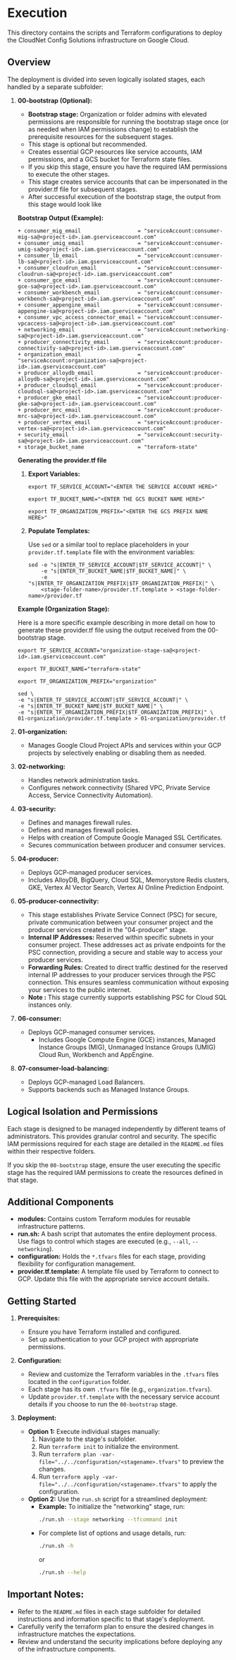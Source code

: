 # Execution

This directory contains the scripts and Terraform configurations to deploy the CloudNet Config Solutions infrastructure on Google Cloud.

## Overview

The deployment is divided into seven logically isolated stages, each handled by a separate subfolder:

1. **00-bootstrap (Optional):**
   - **Bootstrap stage:** Organization or folder admins with elevated permissions are responsible for running the bootstrap stage once (or as needed when IAM permissions change) to establish the prerequisite resources for the subsequent stages.
   - This stage is optional but recommended.
   - Creates essential GCP resources like service accounts, IAM permissions, and a GCS bucket for Terraform state files.
   - If you skip this stage, ensure you have the required IAM permissions to execute the other stages.
   - This stage creates service accounts that can be impersonated in the provider.tf file for subsequent stages.
   - After successful execution of the bootstrap stage, the output from this stage would look like

    **Bootstrap Output (Example):**
    ```
   + consumer_mig_email                  = "serviceAccount:consumer-mig-sa@<project-id>.iam.gserviceaccount.com"
   + consumer_umig_email                 = "serviceAccount:consumer-umig-sa@<project-id>.iam.gserviceaccount.com"
   + consumer_lb_email                   = "serviceAccount:consumer-lb-sa@<project-id>.iam.gserviceaccount.com"
   + consumer_cloudrun_email             = "serviceAccount:consumer-cloudrun-sa@<project-id>.iam.gserviceaccount.com"
   + consumer_gce_email                  = "serviceAccount:consumer-gce-sa@<project-id>.iam.gserviceaccount.com"
   + consumer_workbench_email            = "serviceAccount:consumer-workbench-sa@<project-id>.iam.gserviceaccount.com"
   + consumer_appengine_email            = "serviceAccount:consumer-appengine-sa@<project-id>.iam.gserviceaccount.com"
   + consumer_vpc_access_connector_email = "serviceAccount:consumer-vpcaccess-sa@<project-id>.iam.gserviceaccount.com"
   + networking_email                    = "serviceAccount:networking-sa@<project-id>.iam.gserviceaccount.com"
   + producer_connectivity_email         = "serviceAccount:producer-connectivity-sa@<project-id>.iam.gserviceaccount.com"
   + organization_email                  = "serviceAccount:organization-sa@<project-id>.iam.gserviceaccount.com"
   + producer_alloydb_email              = "serviceAccount:producer-alloydb-sa@<project-id>.iam.gserviceaccount.com"
   + producer_cloudsql_email             = "serviceAccount:producer-cloudsql-sa@<project-id>.iam.gserviceaccount.com"
   + producer_gke_email                  = "serviceAccount:producer-gke-sa@<project-id>.iam.gserviceaccount.com"
   + producer_mrc_email                  = "serviceAccount:producer-mrc-sa@<project-id>.iam.gserviceaccount.com"
   + producer_vertex_email               = "serviceAccount:producer-vertex-sa@<project-id>.iam.gserviceaccount.com"
   + security_email                      = "serviceAccount:security-sa@<project-id>.iam.gserviceaccount.com"
   + storage_bucket_name                 = "terraform-state"
    ```

    **Generating the provider.tf file**

    1. **Export Variables:**

          ```
          export TF_SERVICE_ACCOUNT="<ENTER THE SERVICE ACCOUNT HERE>"

          export TF_BUCKET_NAME="<ENTER THE GCS BUCKET NAME HERE>"

          export TF_ORGANIZATION_PREFIX="<ENTER THE GCS PREFIX NAME HERE>"
          ```

    2. **Populate Templates:**

        Use `sed` or a similar tool to replace placeholders in your `provider.tf.template` file with the environment variables:
          ```
          sed -e "s|ENTER_TF_SERVICE_ACCOUNT|$TF_SERVICE_ACCOUNT|" \
              -e "s|ENTER_TF_BUCKET_NAME|$TF_BUCKET_NAME|" \
              -e "s|ENTER_TF_ORGANIZATION_PREFIX|$TF_ORGANIZATION_PREFIX|" \
              <stage-folder-name>/provider.tf.template > <stage-folder-name>/provider.tf
          ```

      **Example (Organization Stage):**

      Here is a more specific example  describing in more detail on how to generate these provider.tf file using the output received from the 00-bootstrap stage.
      ```
      export TF_SERVICE_ACCOUNT="organization-stage-sa@<project-id>.iam.gserviceaccount.com"

      export TF_BUCKET_NAME="terraform-state"

      export TF_ORGANIZATION_PREFIX="organization"

      sed \
      -e "s|ENTER_TF_SERVICE_ACCOUNT|$TF_SERVICE_ACCOUNT|" \
      -e "s|ENTER_TF_BUCKET_NAME|$TF_BUCKET_NAME|" \
      -e "s|ENTER_TF_ORGANIZATION_PREFIX|$TF_ORGANIZATION_PREFIX|" \
      01-organization/provider.tf.template > 01-organization/provider.tf

      ```

2. **01-organization:**
   - Manages Google Cloud Project APIs and services within your GCP projects by selectively enabling or disabling them as needed.

3. **02-networking:**
   - Handles network administration tasks.
   - Configures network connectivity (Shared VPC, Private Service Access, Service Connectivity Automation).

4. **03-security:**
   - Defines and manages firewall rules.
   - Defines and manages firewall policies.
   - Helps with creation of Compute Google Managed SSL Certificates.
   - Secures communication between producer and consumer services.

5. **04-producer:**
   - Deploys GCP-managed producer services.
   - Includes AlloyDB, BigQuery, Cloud SQL, Memorystore Redis clusters, GKE, Vertex AI Vector Search, Vertex AI Online Prediction Endpoint.

6. **05-producer-connectivity:**
   - This stage establishes Private Service Connect (PSC) for secure, private communication between your consumer project and the producer services created in the "04-producer" stage.
   - **Internal IP Addresses:** Reserved within specific subnets in your consumer project. These addresses act as private endpoints for the PSC connection, providing a secure and stable way to access your producer services.
   - **Forwarding Rules:** Created to direct traffic destined for the reserved internal IP addresses to your producer services through the PSC connection. This ensures seamless communication without exposing your services to the public internet.
   - **Note :** This stage currently supports establishing PSC for Cloud SQL instances only.

7. **06-consumer:**
   - Deploys GCP-managed consumer services.
      - Includes Google Compute Engine (GCE) instances, Managed Instance Groups (MIG), Unmanaged Instance Groups (UMIG) Cloud Run, Workbench and AppEngine.

8. **07-consumer-load-balancing:**
   - Deploys GCP-managed Load Balancers.
   - Supports backends such as Managed Instance Groups.

## Logical Isolation and Permissions

Each stage is designed to be managed independently by different teams of administrators. This provides granular control and security.  The specific IAM permissions required for each stage are detailed in the `README.md` files within their respective folders.

If you skip the `00-bootstrap` stage, ensure the user executing the specific stage has the required IAM permissions to create the resources defined in that stage.

## Additional Components

- **modules:** Contains custom Terraform modules for reusable infrastructure patterns.
- **run.sh:** A bash script that automates the entire deployment process. Use flags to control which stages are executed (e.g., `--all`, `--networking`).
- **configuration:** Holds the `*.tfvars` files for each stage, providing flexibility for configuration management.
- **provider.tf.template:**  A template file used by Terraform to connect to GCP. Update this file with the appropriate service account details.

## Getting Started

1. **Prerequisites:**
   - Ensure you have Terraform installed and configured.
   - Set up authentication to your GCP project with appropriate permissions.

2. **Configuration:**
   - Review and customize the Terraform variables in the `.tfvars` files located in the `configuration` folder.
   - Each stage has its own `.tfvars` file (e.g., `organization.tfvars`).
   - Update `provider.tf.template` with the necessary service account details if you choose to run the `00-bootstrap` stage.

3. **Deployment:**
   - **Option 1:** Execute individual stages manually:
      1. Navigate to the stage's subfolder.
      2. Run `terraform init` to initialize the environment.
      3. Run `terraform plan -var-file="../../configuration/<stagename>.tfvars"` to preview the changes.
      4. Run `terraform apply -var-file="../../configuration/<stagename>.tfvars"` to apply the configuration.
   - **Option 2:** Use the `run.sh` script for a streamlined deployment:
      - **Example:** To initialize the "networking" stage, run:
        ```bash
        ./run.sh --stage networking --tfcommand init
        ```
      - For complete list of options and usage details, run:
        ```bash
        ./run.sh -h
        ```
        or
        ```bash
        ./run.sh --help
        ```

## Important Notes:

- Refer to the `README.md` files in each stage subfolder for detailed instructions and information specific to that stage's deployment.
- Carefully verify the terraform plan to ensure the desired changes in infrastructure matches the expectations.
- Review and understand the security implications before deploying any of the infrastructure components.
